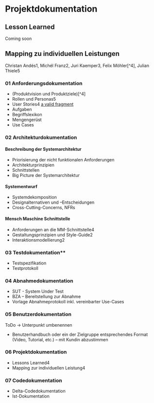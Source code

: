 # Projektdokumentation

## Lesson Learned

Coming soon

## Mapping zu individuellen Leistungen

Christan Andés1, Michél Franz2, Juri Kaemper3, Felix Möhler[^4], Julian Thiele5

### 01 Anforderungsdokumentation

- (Produktvision und Produktziele)[^4]
- Rollen und Personas5
- User Stories4 [a valid fragment](#fragment)
- Aufgaben
- Begriffslexikon
- Mengengerüst
- Use Cases

### 02 Architekturdokumentation

#### Beschreibung der Systemarchitektur

- Priorisierung der nicht funktionalen Anforderungen
- Architekturprinzipien
- Schnittstellen
- Big Picture der Systemarchitektur

#### Systementwurf

- Systemdekomposition
- Designalternativen und –Entscheidungen
- Cross-Cutting-Concerns, NFRs

#### Mensch Maschine Schnittstelle

- Anforderungen an die MM-Schnittstelle4
- Gestaltungsprinzipien und Style-Guide2
- Interaktionsmodellierung2

### 03 Testdokumentation**

- Testspezifikation
- Testprotokoll

### 04 Abnahmedokumentation

- SUT - System Under Test
- BZA – Bereitstellung zur Abnahme
- Vorlage Abnahmeprotokoll inkl. vereinbarter Use-Cases

### 05 Benutzerdokumentation

ToDo -> Unterpunkt umbenennen

- Benutzerhandbuch oder ein der Zielgruppe entsprechendes Format (Video, Tutorial, etc.) – mit Kundin abzustimmen

### 06 Projektdokumentation

- Lessons Learned4
- Mapping zur individuellen Leistung4

### 07 Codedokumentation

- Delta-Codedokumentation
- Ist-Dokumentation

